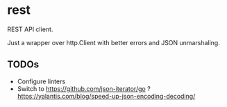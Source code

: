 # rest

REST API client.

Just a wrapper over http.Client with better errors and JSON unmarshaling.

## TODOs
* Configure linters
* Switch to https://github.com/json-iterator/go ? https://yalantis.com/blog/speed-up-json-encoding-decoding/
